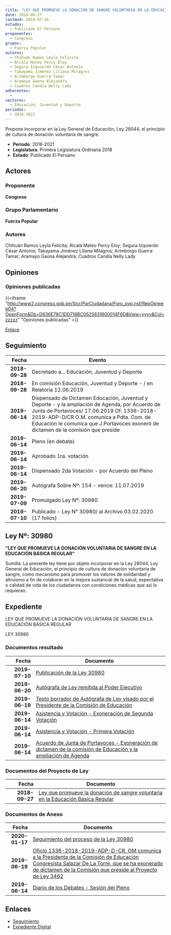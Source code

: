 ```yaml
---
title: "LEY QUE PROMUEVE LA DONACIÓN DE SANGRE VOLUNTARIA EN LA EDUCACIÓN BÁSICA REGULAR"
date: 2018-09-27
lastmod: 2019-07-10
estados: 
  - Publicado El Peruano
proponentes: 
  - Congreso
grupos: 
  - Fuerza Popular
autores: 
  - Chihuán Ramos Leyla Felícita
  - Alcalá Mateo Percy Eloy
  - Segura Izquierdo César Antonio
  - Takayama Jiménez Liliana Milagros
  - Arimborgo Guerra Tamar
  - Aramayo Gaona Alejandra
  - Cuadros Candia Nelly Lady
adherentes: 
  - 
sectores: 
  - Educación, Juventud y Deporte
periodos: 
  - 2016-2021
---
```


Propone incorporar en la Ley General de Educación, Ley 28044, el principio de cultura de donación voluntaria de sangre.

- **Periodo**: 2016-2021
- **Legislatura**: Primera Legislatura Ordinaria 2018
- **Estado**: Publicado El Peruano

## Actores

### Proponente

**Congreso**

### Grupo Parlamentario

**Fuerza Popular**

### Autores

Chihuán Ramos Leyla Felícita; Alcalá Mateo Percy Eloy; Segura Izquierdo César Antonio; Takayama Jiménez Liliana Milagros; Arimborgo Guerra Tamar; Aramayo Gaona Alejandra; Cuadros Candia Nelly Lady


## Opiniones

### Opiniones publicadas

{{<iframe "http://www2.congreso.gob.pe/Sicr/ParCiudadana/Foro_pvp.nsf/RepOpiweb04?OpenForm&Db=D636E78C1DD718BC0525831600014F6D&View=yyyy&Col=zzzzz" "Opiniones publicadas" >}}

[Enlace](http://www2.congreso.gob.pe/Sicr/ParCiudadana/Foro_pvp.nsf/RepOpiweb04?OpenForm&Db=D636E78C1DD718BC0525831600014F6D&View=yyyy&Col=zzzzz)

## Seguimiento

| Fecha | Evento |
|------:|--------|
| **2018-09-28** | Decretado a... Educación, Juventud y Deporte|
| **2018-09-28** | En comisión Educación, Juventud y Deporte - / en Relatoría 12.06.2019|
| **2019-06-14** | Dispensado de Dictamen Educación, Juventud y Deporte - y la ampliación de Agenda, por Acuerdo de Junta de Portavoces/ 17.06.2019 Of. 1336-2018-2019-ADP-D/CR O.M. comunica a Pdta. Com. de Educación le comunica que J.Portavoces exoneró de dictamen de la comisión que preside|
| **2019-06-14** | Pleno (en debate)|
| **2019-06-14** | Aprobado 1ra. votación|
| **2019-06-14** | Dispensado 2da Votación - por Acuerdo del Pleno|
| **2019-06-20** | Autógrafa Sobre Nº: 154 - vence: 11.07.2019|
| **2019-07-09** | Promulgado Ley Nº: 30980|
| **2019-07-10** | Publicado - Ley N° 30980/ al Archivo 03.02.2020 (17 folios)|

## Ley Nº: 30980

**"LEY QUE PROMUEVE LA DONACIÓN VOLUNTARIA DE SANGRE EN LA EDUCACIÓN BÁSICA REGULAR"**

Sumilla: La presente ley tiene por objeto incorporar en la Ley 28044, Ley General de Educación, el principio de cultura de donación voluntaria de sangre, como mecanismo para promover los valores de solidaridad y altruismo a fin de colaborar en la mejora sustancial de la salud, expectativa o calidad de vida de los ciudadanos con condiciones médicas que así lo requieran.


## Expediente

LEY QUE PROMUEVE LA DONACIÓN VOLUNTARIA DE SANGRE EN LA EDUCACIÓN BÁSICA REGULAR

LEY 30980


### Documentos resultado

| Fecha | Documento |
|------:|--------|
| **2019-07-10** | [Publicación de la Ley 30980](http://www.leyes.congreso.gob.pe/Documentos/2016_2021/ADLP/Normas_Legales/30980-LEY.pdf) |
| **2019-06-20** | [Autógrafa de Ley remitida al Poder Ejecutivo](http://www.leyes.congreso.gob.pe/Documentos/2016_2021/ADLP/Texto_Aprobado/AU0346220190620.pdf) |
| **2019-06-19** | [Texto borrador de Autógrafa de Ley visado por el Presidente de la Comisión de Educación](http://www.leyes.congreso.gob.pe/Documentos/2016_2021/Texto_Borrador_de_Autografa/BAU0346220190619.pdf) |
| **2019-06-14** | [Asistencia y Votación - Exoneración de Segunda Votación](http://www.leyes.congreso.gob.pe/Documentos/2016_2021/Asistencia_y_Votacion/Proyectos_de_Ley/Exoneracion_de_Segunda_Votacion/ESV0346220190614.pdf) |
| **2019-06-14** | [Asistencia y Votación - Primera Votación](http://www.leyes.congreso.gob.pe/Documentos/2016_2021/Asistencia_y_Votacion/Proyectos_de_Ley/AV0346220190614.pdf) |
| **2019-06-14** | [Acuerdo de Junta de Portavoces - Exoneración de dictamen de la comisión de Educación y la ampliación de Agenda](http://www.leyes.congreso.gob.pe/Documentos/2016_2021/Acuerdos/Junta_Portavoces/AJP0346220190614.pdf) |

### Documentos del Proyecto de Ley

| Fecha | Documento |
|------:|--------|
| **2018-09-27** | [Ley que promueve la donación de sangre voluntaria en la Educación Básica Regular](http://www.leyes.congreso.gob.pe/Documentos/2016_2021/Proyectos_de_Ley_y_de_Resoluciones_Legislativas/PL0346220180927..PDF) |

### Documentos de Anexo

| Fecha | Documento |
|------:|--------|
| **2020-01-17** | [Seguimiento del proceso de la Ley 30980](http://www.leyes.congreso.gob.pe/Documentos/2016_2021/Seguimiento_de_Proyectos_de_Ley/03462PL20200117.pdf) |
| **2019-06-19** | [Oficio 1336-2018-2019-ADP-D-CR, OM comunica a la Presidenta de la Comisión de Educación Congresista Salazar De La Torre, que se ha exonerado de dictamen de la Comisión que preside al Proyecto de Ley 3462](http://www.leyes.congreso.gob.pe/Documentos/2016_2021/Oficios/Oficialia_Mayor/OFICIO-1336-2018-2019-ADP-D-CR.pdf) |
| **2019-06-14** | [Diario de los Debates - Sesión del Pleno](http://www2.congreso.gob.pe/Sicr/DiarioDebates/Publicad.nsf/SesionesPleno/05256D6E0073DFE9052584200055B7B3/$FILE/SLO-2018-12.pdf) |

## Enlaces 

- [Seguimiento](http://www2.congreso.gob.pe/Sicr/TraDocEstProc/CLProLey2016.nsf/f7fff46988ca05b1052578e100829cc7/213741eaa92189f00525831600013dcd?OpenDocument)
- [Expediente Digital](http://www2.congreso.gob.pe/Sicr/TraDocEstProc/CLProLey2016.nsf/f7fff46988ca05b1052578e100829cc7/213741eaa92189f00525831600013dcd?OpenDocument&Click=05257FB7005EB655.eb71d0cf91d8294e05256cdf006b5706/$Body/0.1C6C)
